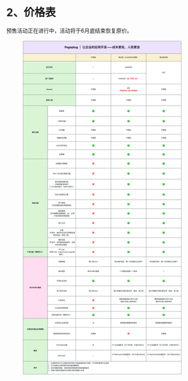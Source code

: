 # 2、价格表

预售活动正在进行中，活动将于6月底结束恢复原价。

<figure><img src="../.gitbook/assets/image (23).png" alt=""><figcaption></figcaption></figure>
